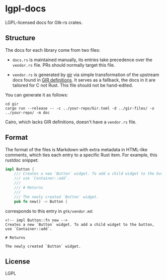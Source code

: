 # lgpl-docs

LGPL-licensed docs for Gtk-rs crates.

## Structure

The docs for each library come from two files:

 * `docs.rs` is maintained manually, its entries take precedence over the
   `vendor.rs` file. PRs should normally target this file.

 * `vendor.rs` is generated by [gir] via simple transformation of the upstream
   docs found in [GIR definitions]. It serves as a fallback, the docs in it are
   tailored for C not Rust. This file should not be hand-edited.

You can generate it as follows:

```
cd gir
cargo run --release -- -c ../your-repo/Gir.toml -d ../gir-files/ -o ../your-repo/ -m doc
```

Cairo, which lacks GIR definitions, doesn't have a `vendor.rs` file.

[GIR definitions]: https://github.com/gtk-rs/gir-files
[gir]: https://github.com/gtk-rs/gir

## Format

The format of the files is Markdown with extra metadata in HTML-like comments,
which ties each entry to a specific Rust item. For example, this rustdoc
snippet:

```rust
impl Button {
    /// Creates a new `Button` widget. To add a child widget to the button,
    /// use `Container::add`.
    ///
    /// # Returns
    ///
    /// The newly created `Button` widget.
    pub fn new() -> Button {
```

corresponds to this entry in `gtk/vendor.md`:

```
<!-- impl Button::fn new -->
Creates a new `Button` widget. To add a child widget to the button,
use `Container::add`.

# Returns

The newly created `Button` widget.
```

## License

LGPL
